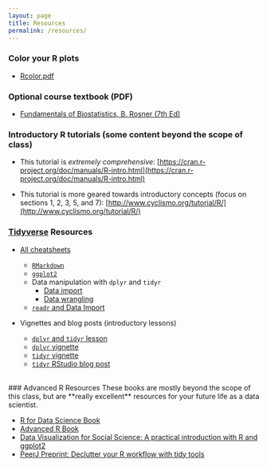 ```yaml
---
layout: page
title: Resources
permalink: /resources/
---
```


### Color your R plots
+ [Rcolor.pdf](./files/Rcolor.pdf)

### Optional course textbook (PDF)
+  [Fundamentals of Biostatistics, B. Rosner (7th Ed)](./files/Fundamentals_of_Biostatistics_7th_Edition.pdf)


### Introductory R tutorials (some content beyond the scope of class)

+ This tutorial is *extremely comprehensive*: [https://cran.r-project.org/doc/manuals/R-intro.html](https://cran.r-project.org/doc/manuals/R-intro.html)

+ This tutorial is more geared towards introductory concepts (focus on sections 1, 2, 3, 5, and 7): [http://www.cyclismo.org/tutorial/R/](http://www.cyclismo.org/tutorial/R/)

### [Tidyverse](https://www.tidyverse.org/) Resources
+ [All cheatsheets](https://www.rstudio.com/resources/cheatsheets/)
	+ [`RMarkdown`](./cheatsheets/rmarkdown-cheatsheet.pdf)
	+ [`ggplot2`](./cheatsheets/ggplot2-cheatsheet.pdf)
	+ Data manipulation with `dplyr` and `tidyr`
		+ [Data import](./cheatsheets/data-import-cheatsheet.pdf)
		+ [Data wrangling](./cheatsheets/data-wrangling-cheatsheet.pdf)
	+ [`readr` and Data Import](./cheatsheets/data-import-cheatsheet.pdf)

+ Vignettes and blog posts (introductory lessons)
	+ [`dplyr` and `tidyr` lesson](https://rpubs.com/bradleyboehmke/data_wrangling)
	+ [`dplyr` vignette](https://cran.r-project.org/web/packages/dplyr/vignettes/dplyr.html) 
	+ [`tidyr` vignette](https://cran.r-project.org/web/packages/tidyr/vignettes/tidy-data.html)
	+ [`tidyr` RStudio blog post](https://blog.rstudio.com/2014/07/22/introducing-tidyr/)

<br>
### Advanced R Resources
These books are mostly beyond the scope of this class, but are **really excellent** resources for your future life as a data scientist.

+ [R for Data Science Book](http://r4ds.had.co.nz/)
+ [Advanced R Book](http://adv-r.had.co.nz/)
+ [Data Visualization for Social Science: A practical introduction with R and ggplot2](http://socviz.co/)
+ [PeerJ Preprint: Declutter your R workflow with tidy tools
](https://peerj.com/preprints/3180/)